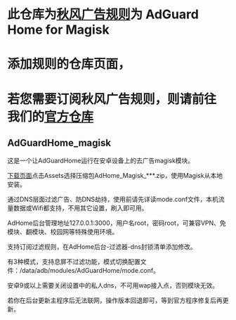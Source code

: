 # 此仓库为[秋风广告规则](https://github.com/TG-Twilight/AWAvenue-Ads-Rule)为 AdGuard Home for Magisk

# 添加规则的仓库页面，

# 若您需要订阅秋风广告规则，则请前往 我们的[官方仓库](https://github.com/TG-Twilight/AWAvenue-Ads-Rule)

## AdGuardHome_magisk
这是一个让AdGuardHome运行在安卓设备上的去广告magisk模块。

[下载页面](https://github.com/410154425/AdGuardHome_magisk/releases)点击Assets选择压缩包AdHome_Magisk_***.zip，使用Magisk从本地安装。

通过DNS层面过滤广告、防DNS劫持，使用前请先详读mode.conf文件，本机流量数据或Wifi都支持，不用其它设置，刷入即可用。

AdHome后台管理地址127.0.0.1:3000，用户名root，密码root，可兼容VPN、免模块、翻模块、校园网等特殊使用环境。 

支持订阅过滤规则，在AdHome后台-过滤器-dns封锁清单添加修改。

有3种模式，支持息屏不过滤功能，模式切换配置文件：/data/adb/modules/AdGuardHome/mode.conf。

安卓9或以上需要关闭设置中的私人dns，不可用wap接入点，否则模块无效。

若你在后台更新主程序后无法联网，操作版本回退即可，等到官方程序修复后再更新。

